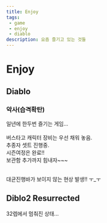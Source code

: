```yaml
---
title: Enjoy
tags: 
 - game
 - enjoy
 - diablo
description: 요즘 즐기고 있는 것들
---
```


# Enjoy

## Diablo

### 악사(습격확탄)

일년에 한두번 즐기는 게임... <br/><br/>
버스타고 캐릭터 장비는 우선 채워 놓음.<br/>
추종자 셋트 진행중.<br/>
시즌여정은 완료!!<br/>
보관함 추가까지 힘내자~~~<br/><br/>

대균진행바가 보이지 않는 현상 발생!! ㅜ_ㅜ
## Diblo2 Resurrected

32렙에서 멈춰진 상태... 
